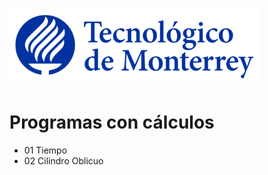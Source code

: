 ![Tec de Monterrey](images/logotecmty.png)
# Programas con cálculos

- 01 Tiempo
- 02 Cilindro Oblicuo